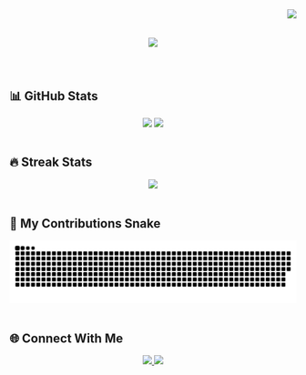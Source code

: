 <img align="right" src="https://visitor-badge.laobi.icu/badge?page_id=hafizecim.hafizecim" />

<h1 align="center">
    <img src="https://readme-typing-svg.herokuapp.com/?font=Righteous&size=35&center=true&vCenter=true&width=500&height=70&duration=4000&lines=Hi+There!;+I'm+Hafize+Şenyıl!;" />
</h1>



<br/>
 

## 📊 GitHub Stats

<div align="center">

  <!-- GitHub Stats -->
  <img height="170" src="https://github-readme-stats.vercel.app/api?username=hafizecim&show_icons=true&theme=radical" />
  
  <!-- Top Languages -->
  <img height="170" src="https://github-readme-stats.vercel.app/api/top-langs/?username=hafizecim&layout=compact&theme=radical" />

</div>

<br/>

## 🔥 Streak Stats

<div align="center">

  <img src="https://streak-stats.demolab.com?user=hafizecim&theme=radical&hide_border=true" />

</div>

<br/>

## 🐍 My Contributions Snake

<div align="center">
  <img alt="snake eating my contributions" src="https://raw.githubusercontent.com/hafizecim/hafizecim/output/github-contribution-grid-snake.svg" />
</div>

<br/>

## 🌐 Connect With Me

<p align="center">
  <a href="https://linkedin.com/in/hafizecim" target="_blank">
    <img src="https://img.shields.io/badge/LinkedIn-%230077B5.svg?&style=for-the-badge&logo=linkedin&logoColor=white" />
  </a>
  <a href="mailto:hafize@example.com">
    <img src="https://img.shields.io/badge/Gmail-D14836.svg?&style=for-the-badge&logo=gmail&logoColor=white" />
  </a>
</p>

<br/>
